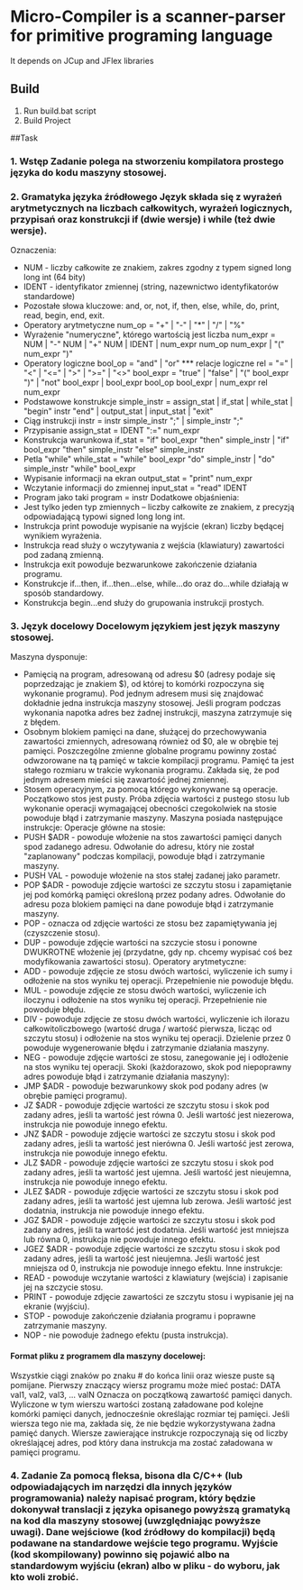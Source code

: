 # Micro-Compiler is a scanner-parser for primitive programing language
It depends on JCup and JFlex libraries

## Build
1. Run build.bat script
2. Build Project

##Task
### 1. Wstęp Zadanie polega na stworzeniu kompilatora prostego języka do kodu maszyny stosowej. 
### 2. Gramatyka języka źródłowego Język składa się z wyrażeń arytmetycznych na liczbach całkowitych, wyrażeń logicznych, przypisań oraz konstrukcji if (dwie wersje) i while (też dwie wersje). 
Oznaczenia: 
- NUM - liczby całkowite ze znakiem, zakres zgodny z typem signed long long int (64 bity) 
- IDENT - identyfikator zmiennej (string, nazewnictwo identyfikatorów standardowe) 
- Pozostałe słowa kluczowe: and, or, not, if, then, else, while, do, print, read, begin, end, exit. 
- Operatory arytmetyczne num_op = "+" | "-" | "*" | "/" | "%" 
- Wyrażenie "numeryczne", którego wartością jest liczba 
  num_expr = NUM | "-" NUM | "+" NUM | IDENT | num_expr num_op num_expr | "(" num_expr ")" 
- Operatory logiczne 
  bool_op = "and" | "or" *** relacje logiczne rel = "=" | "<" | "<=" | ">" | ">=" | "<>" 
  bool_expr = "true" | "false" | "(" bool_expr ")" | "not" bool_expr | bool_expr bool_op bool_expr | num_expr rel num_expr
- Podstawowe konstrukcje 
  simple_instr = assign_stat | if_stat | while_stat | "begin" instr "end" | output_stat | input_stat | "exit" 
- Ciąg instrukcji 
  instr = instr simple_instr ";" | simple_instr ";"
- Przypisanie 
  assign_stat = IDENT ":=" num_expr
- Konstrukcja warunkowa 
  if_stat = "if" bool_expr "then" simple_instr | "if" bool_expr "then" simple_instr "else" simple_instr
- Petla "while" 
  while_stat = "while" bool_expr "do" simple_instr | "do" simple_instr "while" bool_expr
- Wypisanie informacji na ekran 
  output_stat = "print" num_expr
- Wczytanie informacji do zmiennej 
  input_stat = "read" IDENT 
- Program jako taki 
  program = instr 
Dodatkowe objaśnienia: 
- Jest tylko jeden typ zmiennych – liczby całkowite ze znakiem, z precyzją odpowiadającą typowi signed long long int.
- Instrukcja print powoduje wypisanie na wyjście (ekran) liczby będącej wynikiem wyrażenia.
- Instrukcja read służy o wczytywania z wejścia (klawiatury) zawartości pod zadaną zmienną.
- Instrukcja exit powoduje bezwarunkowe zakończenie działania programu.
- Konstrukcje if...then, if...then...else, while...do oraz do...while działają w sposób standardowy.
- Konstrukcja begin...end służy do grupowania instrukcji prostych. 
### 3. Język docelowy Docelowym językiem jest język maszyny stosowej. 
Maszyna dysponuje:
- Pamięcią na program, adresowaną od adresu $0 (adresy podaje się poprzedzając je znakiem $), od której to komórki rozpoczyna się wykonanie programu). Pod jednym adresem musi się znajdować dokładnie jedna instrukcja maszyny stosowej. Jeśli program podczas wykonania napotka adres bez żadnej instrukcji, maszyna zatrzymuje się z błędem.
- Osobnym blokiem pamięci na dane, służącej do przechowywania zawartości zmiennych, adresowaną również od $0, ale w obrębie tej pamięci. Poszczególne zmienne globalne programu powinny zostać odwzorowane na tą pamięć w takcie kompilacji programu. Pamięć ta jest stałego rozmiaru w trakcie wykonania programu. Zakłada się, że pod jednym adresem mieści się zawartość jednej zmiennej.
- Stosem operacyjnym, za pomocą którego wykonywane są operacje. Początkowo stos jest pusty. Próba zdjęcia wartości z pustego stosu lub wykonanie operacji wymagającej obecności czegokolwiek na stosie powoduje błąd i zatrzymanie maszyny.
Maszyna posiada następujące instrukcje:
Operacje główne na stosie: 
- PUSH $ADR - powoduje włożenie na stos zawartości pamięci danych spod zadanego adresu. Odwołanie do adresu, który nie został "zaplanowany" podczas kompilacji, powoduje błąd i zatrzymanie maszyny.
- PUSH VAL - powoduje włożenie na stos stałej zadanej jako parametr.
- POP $ADR - powoduje zdjęcie wartości ze szczytu stosu i zapamiętanie jej pod komórką pamięci określoną przez podany adres. Odwołanie do adresu poza blokiem pamięci na dane powoduje błąd i zatrzymanie maszyny.
- POP - oznacza od zdjęcie wartości ze stosu bez zapamiętywania jej (czyszczenie stosu).
- DUP - powoduje zdjęcie wartości na szczycie stosu i ponowne DWUKROTNE włożenie jej (przydatne, gdy np. chcemy wypisać coś bez modyfikowania zawartości stosu).
Operatory arytmetyczne:
- ADD - powoduje zdjęcie ze stosu dwóch wartości, wyliczenie ich sumy i odłożenie na stos wyniku tej operacji. Przepełnienie nie powoduje błędu.
- MUL - powoduje zdjęcie ze stosu dwóch wartości, wyliczenie ich iloczynu i odłożenie na stos wyniku tej operacji. Przepełnienie nie powoduje błędu.
- DIV - powoduje zdjęcie ze stosu dwóch wartości, wyliczenie ich ilorazu całkowitoliczbowego (wartość druga / wartość pierwsza, licząc od szczytu stosu) i odłożenie na stos wyniku tej operacji. Dzielenie przez 0 powoduje wygenerowanie błędu i zatrzymanie działania maszyny.
- NEG - powoduje zdjęcie wartości ze stosu, zanegowanie jej i odłożenie na stos wyniku tej operacji.
Skoki (każdorazowo, skok pod niepoprawny adres powoduje błąd i zatrzymanie działania maszyny):
- JMP $ADR - powoduje bezwarunkowy skok pod podany adres (w obrębie pamięci programu).
- JZ $ADR - powoduje zdjęcie wartości ze szczytu stosu i skok pod zadany adres, jeśli ta wartość jest równa 0. Jeśli wartość jest niezerowa, instrukcja nie powoduje innego efektu.
- JNZ $ADR - powoduje zdjęcie wartości ze szczytu stosu i skok pod zadany adres, jeśli ta wartość jest nierówna 0. Jeśli wartość jest zerowa, instrukcja nie powoduje innego efektu. 
- JLZ $ADR -  powoduje zdjęcie wartości ze szczytu stosu i skok pod zadany adres, jeśli ta wartość jest ujemna. Jeśli wartość jest nieujemna, instrukcja nie powoduje innego efektu.
- JLEZ $ADR -  powoduje zdjęcie wartości ze szczytu stosu i skok pod zadany adres, jeśli ta wartość jest ujemna lub zerowa. Jeśli wartość jest dodatnia, instrukcja nie powoduje innego efektu. 
- JGZ $ADR -  powoduje zdjęcie wartości ze szczytu stosu i skok pod zadany adres, jeśli ta wartość jest dodatnia. Jeśli wartość jest mniejsza lub równa 0, instrukcja nie powoduje innego efektu. 
- JGEZ $ADR -  powoduje zdjęcie wartości ze szczytu stosu i skok pod zadany adres, jeśli ta wartość jest nieujemna. Jeśli wartość jest mniejsza od 0, instrukcja nie powoduje innego efektu.
Inne instrukcje:
- READ - powoduje wczytanie wartości z klawiatury (wejścia) i zapisanie jej na szczycie stosu.
- PRINT - powoduje zdjęcie zawartości ze szczytu stosu i wypisanie jej na ekranie (wyjściu).
- STOP - powoduje zakończenie działania programu i poprawne zatrzymanie maszyny.
- NOP - nie powoduje żadnego efektu (pusta instrukcja). 

#### Format pliku z programem dla maszyny docelowej: 
Wszystkie ciągi znaków po znaku # do końca linii oraz wiesze puste są pomijane.
Pierwszy znaczący wiersz programu może mieć postać: DATA val1, val2, val3, ... valN Oznacza on początkową zawartość pamięci danych. Wyliczone w tym wierszu wartości zostaną załadowane pod kolejne komórki pamięci danych, jednocześnie określając rozmiar tej pamięci. Jeśli wiersza tego nie ma, zakłada się, że nie będzie wykorzystywana żadna pamięć danych.
Wiersze zawierające instrukcje rozpoczynają się od liczby określającej adres, pod który dana instrukcja ma zostać załadowana w pamięci programu.
### 4. Zadanie Za pomocą fleksa, bisona dla C/C++ (lub odpowiadających im narzędzi dla innych języków programowania) należy napisać program, który będzie dokonywał translacji z języka opisanego powyższą gramatyką na kod dla maszyny stosowej (uwzględniając powyższe uwagi). Dane wejściowe (kod źródłowy do kompilacji) będą podawane na standardowe wejście tego programu. Wyjście (kod skompilowany) powinno się pojawić albo na standardowym wyjściu (ekran) albo w pliku - do wyboru, jak kto woli zrobić.
